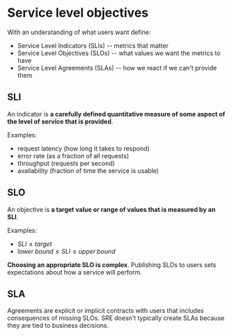 # Service level objectives

With an understanding of what users want define:

- Service Level Indicators (SLIs) -- metrics that matter
- Service Level Objectives (SLOs) -- what values we want the metrics to have
- Service Level Agreements (SLAs) -- how we react if we can't provide them

## SLI

An indicator is **a carefully defined quantitative measure of some aspect of the level of service that is provided**.

Examples:
- request latency (how long it takes to respond)
- error rate (as a fraction of all requests)
- throughput (requests per second)
- availability (fraction of time the service is usable)


## SLO

An objective is **a target value or range of values that is measured by an SLI**.

Examples:

- $SLI \le target$
- $lower\;bound \le SLI \le upper\;bound$

**Choosing an appropriate SLO is complex**. Publishing SLOs to users sets expectations about how a service will perform.

## SLA

Agreements are explicit or implicit contracts with users that includes consequences of missing SLOs. SRE doesn’t typically create SLAs because they are tied to business decisions.
